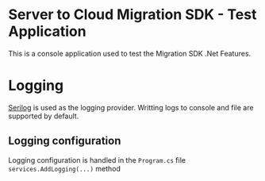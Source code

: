 # Server to Cloud Migration SDK - Test Application
This is a console application used to test the Migration SDK .Net Features.

# Logging
[Serilog](https://github.com/serilog/serilog) is used as the logging provider. Writting logs to console and file are 
supported by default.

## Logging configuration
Logging configuration is handled in the `Program.cs` file `services.AddLogging(...)` method

